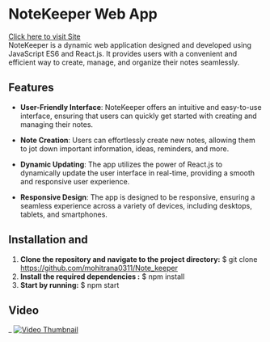 # NoteKeeper Web App
[Click here to visit Site](https://note-keeper-ao31.onrender.com)  <br>
NoteKeeper is a dynamic web application designed and developed using JavaScript ES6 and React.js. It provides users with a convenient and efficient way to create, manage, and organize their notes seamlessly.

## Features

- **User-Friendly Interface**: NoteKeeper offers an intuitive and easy-to-use interface, ensuring that users can quickly get started with creating and managing their notes.

- **Note Creation**: Users can effortlessly create new notes, allowing them to jot down important information, ideas, reminders, and more.

- **Dynamic Updating**: The app utilizes the power of React.js to dynamically update the user interface in real-time, providing a smooth and responsive user experience.

- **Responsive Design**: The app is designed to be responsive, ensuring a seamless experience across a variety of devices, including desktops, tablets, and smartphones.

## Installation and 


1. **Clone the repository and navigate to the project directory:**
   $ git clone https://github.com/mohitrana0311/Note_keeper
3. **Install the required dependencies :**
   $ npm install
4. **Start by running:** 
   $ npm start

## Video
_
[![Video Thumbnail](https://res.cloudinary.com/dzjjgan1n/image/upload/v1693033483/Screenshot_316_okm3vu.png)](https://res.cloudinary.com/dzjjgan1n/video/upload/v1693033503/keeper_wqwwta.mp4)



